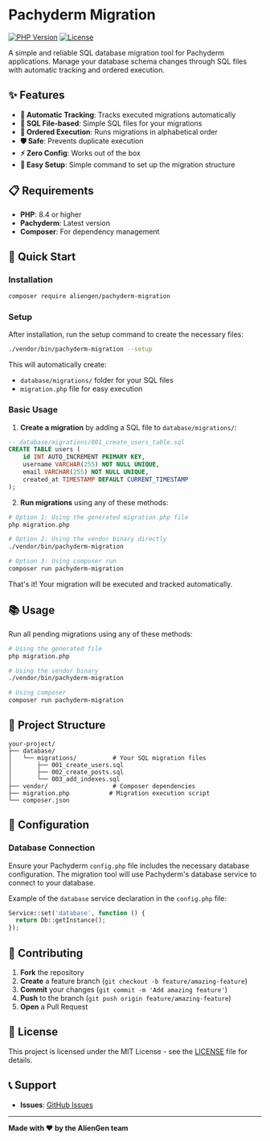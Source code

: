 # Pachyderm Migration

[![PHP Version](https://img.shields.io/badge/php-%3E%3D8.4-blue.svg)](https://php.net)
[![License](https://img.shields.io/badge/license-MIT-green.svg)](LICENSE)

A simple and reliable SQL database migration tool for Pachyderm applications. Manage your database schema changes through SQL files with automatic tracking and ordered execution.

## ✨ Features

- **🔄 Automatic Tracking**: Tracks executed migrations automatically
- **📁 SQL File-based**: Simple SQL files for your migrations
- **🔄 Ordered Execution**: Runs migrations in alphabetical order
- **🛡️ Safe**: Prevents duplicate execution
- **⚡ Zero Config**: Works out of the box
- **🤖 Easy Setup**: Simple command to set up the migration structure

## 📋 Requirements

- **PHP**: 8.4 or higher
- **Pachyderm**: Latest version
- **Composer**: For dependency management

## 🚀 Quick Start

### Installation

```bash
composer require aliengen/pachyderm-migration
```

### Setup

After installation, run the setup command to create the necessary files:

```bash
./vendor/bin/pachyderm-migration --setup
```

This will automatically create:
- `database/migrations/` folder for your SQL files
- `migration.php` file for easy execution

### Basic Usage

1. **Create a migration** by adding a SQL file to `database/migrations/`:

```sql
-- database/migrations/001_create_users_table.sql
CREATE TABLE users (
    id INT AUTO_INCREMENT PRIMARY KEY,
    username VARCHAR(255) NOT NULL UNIQUE,
    email VARCHAR(255) NOT NULL UNIQUE,
    created_at TIMESTAMP DEFAULT CURRENT_TIMESTAMP
);
```

2. **Run migrations** using any of these methods:

```bash
# Option 1: Using the generated migration.php file
php migration.php

# Option 2: Using the vendor binary directly
./vendor/bin/pachyderm-migration

# Option 3: Using composer run
composer run pachyderm-migration
```

That's it! Your migration will be executed and tracked automatically.

## 📚 Usage

Run all pending migrations using any of these methods:

```bash
# Using the generated file
php migration.php

# Using the vendor binary
./vendor/bin/pachyderm-migration

# Using composer
composer run pachyderm-migration
```

## 📁 Project Structure

```
your-project/
├── database/
│   └── migrations/          # Your SQL migration files
│       ├── 001_create_users.sql
│       ├── 002_create_posts.sql
│       └── 003_add_indexes.sql
├── vendor/                  # Composer dependencies
├── migration.php           # Migration execution script
└── composer.json
```

## 🔧 Configuration

### Database Connection

Ensure your Pachyderm `config.php` file includes the necessary database configuration. The migration tool will use Pachyderm's database service to connect to your database.

Example of the `database` service declaration in the `config.php` file:

```php
Service::set('database', function () {
  return Db::getInstance();
});
```

## 🤝 Contributing

1. **Fork** the repository
2. **Create** a feature branch (`git checkout -b feature/amazing-feature`)
3. **Commit** your changes (`git commit -m 'Add amazing feature'`)
4. **Push** to the branch (`git push origin feature/amazing-feature`)
5. **Open** a Pull Request

## 📄 License

This project is licensed under the MIT License - see the [LICENSE](LICENSE) file for details.

## 📞 Support

- **Issues**: [GitHub Issues](https://github.com/aliengen/pachyderm-migration/issues)

---

**Made with ❤️ by the AlienGen team**
